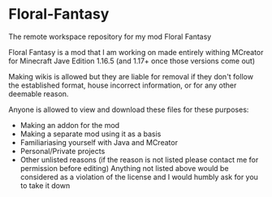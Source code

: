 # Floral-Fantasy
The remote workspace repository for my mod Floral Fantasy

Floral Fantasy is a mod that I am working on made entirely withing MCreator for Minecraft Jave Edition 1.16.5 (and 1.17+ once those versions come out)

Making wikis is allowed but they are liable for removal if they don't follow the established format, house incorrect information, or for any other deemable reason.

Anyone is allowed to view and download these files for these purposes:
- Making an addon for the mod
- Making a separate mod using it as a basis
- Familiariasing yourself with Java and MCreator
- Personal/Private projects
- Other unlisted reasons (if the reason is not listed please contact me for permission before editing)
Anything not listed above would be considered as a violation of the license and I would humbly ask for you to take it down
